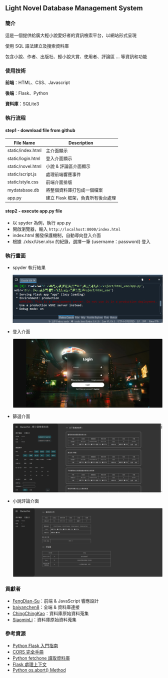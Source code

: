 ## Light Novel Database Management System

### 簡介

這是一個提供給廣大輕小說愛好者的資訊檢索平台，以網站形式呈現

使用 SQL 語法建立及搜索資料庫

包含小說、作者、出版社、輕小說大賞、使用者、評論區 ... 等資訊和功能

### 使用技術

**前端**：HTML、CSS、Javascript

**後端**：Flask、Python

**資料庫**：SQLite3

### 執行流程

#### step1 - download file from github

| File Name                                  | Description                                                   |
| ------------------------------------------ | --------------------------------------------------------------|
| static/index.html                          | 主介面顯示                                                     |
| static/login.html                          | 登入介面顯示                                                   |
| static/novel.html                          | 小說 & 評論區介面顯示                                           |
| static/script.js                           | 處理前端響應事件                                                |
| static/style.css                           | 前端介面排版                                                   |
| mydatabase.db                              | 將整個資料庫打包成一個檔案                                       |
| app.py                                     | 建立 Flask 框架，負責所有後台處理                                |
 
#### step2 - execute app.py file

- 以 spyder 為例，執行 app.py
- 開啟瀏覽器，輸入 `http://localhost:8000/index.html`
- index.html 觸發保護機制，自動導向登入介面
- 根據 ./xlsx/User.xlsx 的紀錄，選擇一筆 {username：password} 登入

### 執行畫面

- spyder 執行結果
  
  <img src="https://github.com/FengDian-Su/HackerNet/blob/main/demo_img/lauch_demo.png" width="500">
  
- 登入介面
  
  <img src="https://github.com/FengDian-Su/HackerNet/blob/main/demo_img/login_demo.png" width="500">
  
- 篩選介面
  
  <img src="https://github.com/FengDian-Su/HackerNet/blob/main/demo_img/search_demo.png" width="500">
  
- 小說評論介面
  
  <img src="https://github.com/FengDian-Su/HackerNet/blob/main/demo_img/novel_demo.png" width="500">

### 貢獻者

- [FengDian-Su](https://github.com/FengDian-Su)：前端 & JavaScript 響應設計
- [baiyanchen8](https://github.com/baiyanchen8)：全端 & 資料庫連接
- [ChingChingKao](https://github.com/ChingChingKao)：資料庫原始資料蒐集
- [SiaominLi](https://github.com/SiaominLi)：資料庫原始資料蒐集

### 參考資源

- [Python Flask 入門指南](https://devs.tw/post/448)
- [CORS 完全手冊](https://blog.huli.tw/2021/02/19/cors-guide-1/)
- [Python fetchone 讀取資料庫](https://www.cjkuo.net/python-fetchdb/)
- [Flask 處理上下文](https://www.cnblogs.com/xiaxiaoxu/p/10398346.html)
- [Python os.abort() Method](https://www.w3schools.com/python/ref_os_abort.asp)
